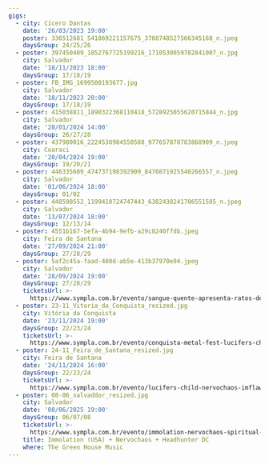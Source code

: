 ```yaml
---
gigs:
  - city: Cícero Dantas
    date: '26/03/2023 19:00'
    poster: 336512681_541869221157675_3788748527566345168_n.jpeg
    daysGroup: 24/25/26
  - poster: 397450409_1852767725199216_1710530059782841007_n.jpg
    city: Salvador
    date: '18/11/2023 18:00'
    daysGroup: 17/18/19
  - poster: FB_IMG_1699500193677.jpg
    city: Salvador
    date: '18/11/2023 20:00'
    daysGroup: 17/18/19
  - poster: 415038811_1890322368110418_5728925055620715844_n.jpg
    city: Salvador
    date: '28/01/2024 14:00'
    daysGroup: 26/27/28
  - poster: 437980016_2224538984550588_977657878783868909_n.jpeg
    city: Coaraci
    date: '20/04/2024 19:00'
    daysGroup: 19/20/21
  - poster: 446335609_474737198392909_8470871925540266557_n.jpeg
    city: Salvador
    date: '01/06/2024 18:00'
    daysGroup: 01/02
  - poster: 448590552_1199410724747443_6382438241706551585_n.jpeg
    city: Salvador
    date: '13/07/2024 18:00'
    daysGroup: 12/13/14
  - poster: 4551b167-5efa-4b94-9efb-a29c8240ffdb.jpeg
    city: Feira de Santana
    date: '27/09/2024 21:00'
    daysGroup: 27/28/29
  - poster: 5af2c45a-faad-400d-ab5e-413b37970e94.jpeg
    city: Salvador
    date: '28/09/2024 19:00'
    daysGroup: 27/28/29
    ticketsUrl: >-
      https://www.sympla.com.br/evento/sangue-quente-apresenta-ratos-de-porao-turne-40-anos-3/2557628
  - poster: 23-11_Vitoria_da_Conquista_resized.jpg
    city: Vitória da Conquista
    date: '23/11/2024 19:00'
    daysGroup: 22/23/24
    ticketsUrl: >-
      https://www.sympla.com.br/evento/conquista-metal-fest-lucifers-child-nervochaos-imflawed-nazgul-headless-queen/2692543
  - poster: 24-11_Feira_de_Santana_resized.jpg
    city: Feira de Santana
    date: '24/11/2024 16:00'
    daysGroup: 22/23/24
    ticketsUrl: >-
      https://www.sympla.com.br/evento/lucifers-child-nervochaos-imflawed-gorencephalic/2638415
  - poster: 08-06_salvaddor_resized.jpg
    city: Salvador
    date: '08/06/2025 19:00'
    daysGroup: 06/07/08
    ticketsUrl: >-
      https://www.sympla.com.br/evento/immolation-nervochaos-spiritual-carnage/2951764
    title: Immolation (USA) + Nervochaos + Headhunter DC
    where: The Green House Music
---
```


